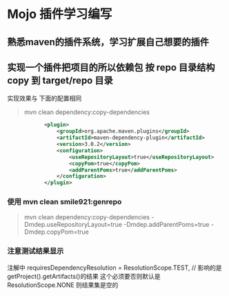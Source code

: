 # Mojo 插件学习编写

## 熟悉maven的插件系统，学习扩展自己想要的插件

## 实现一个插件把项目的所以依赖包 按 repo 目录结构 copy 到 target/repo 目录
实现效果与 下面的配置相同
> mvn clean dependency:copy-dependencies
```xml
			<plugin>
				<groupId>org.apache.maven.plugins</groupId>
				<artifactId>maven-dependency-plugin</artifactId>
				<version>3.0.2</version>
				<configuration>
					<useRepositoryLayout>true</useRepositoryLayout>
					<copyPom>true</copyPom>
					<addParentPoms>true</addParentPoms>
				</configuration>
			</plugin>
```			
###  使用 mvn clean smile921:genrepo
> mvn clean dependency:copy-dependencies -Dmdep.useRepositoryLayout=true -Dmdep.addParentPoms=true -Dmdep.copyPom=true
### 注意测试结果显示
注解中 requiresDependencyResolution = ResolutionScope.TEST, // 影响的是 getProject().getArtifacts()的结果
这个必须要否则默认是 ResolutionScope.NONE 则结果集是空的